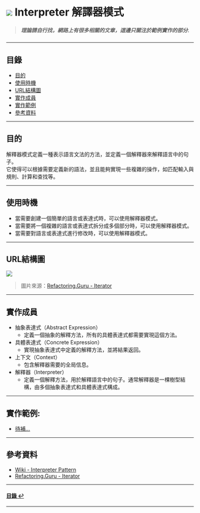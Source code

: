 # ![](https://drive.google.com/uc?id=10INx5_pkhMcYRdx_OO4rXNXxcsvPtBYq) Interpreter 解譯器模式  
> ##### 理論請自行找，網路上有很多相關的文章，這邊只關注於範例實作的部分.

---

<!--ts-->
## 目錄
* [目的](#目的)
* [使用時機](#使用時機)
* [URL結構圖](#url結構圖)
* [實作成員](#實作成員)
* [實作範例](#實作範例)
* [參考資料](#參考資料)
<!--te-->

---

## 目的
解釋器模式定義一種表示語言文法的方法，並定義一個解釋器來解釋語言中的句子。<br>
它使得可以根據需要定義新的語法，並且能夠實現一些複雜的操作，如匹配輸入與規則、計算和查找等。

---

## 使用時機
- 當需要創建一個簡單的語言或表達式時，可以使用解釋器模式。
- 當需要將一個複雜的語言或表達式拆分成多個部分時，可以使用解釋器模式。
- 當需要對語言或表達式進行修改時，可以使用解釋器模式。

---

## URL結構圖
![](https://drive.google.com/uc?id=1dHF1uts3eMy9aGdnIN7zbBDQVe-jixzL)
> 圖片來源：[Refactoring.Guru - Iterator](https://refactoring.guru/design-patterns/iterator)

---

## 實作成員
* 抽象表達式（Abstract Expression）
  * 定義一個抽象的解釋方法，所有的具體表達式都需要實現這個方法。
* 具體表達式（Concrete Expression）
  * 實現抽象表達式中定義的解釋方法，並將結果返回。
* 上下文（Context）
  * 包含解釋器需要的全局信息。
* 解釋器（Interpreter）
  * 定義一個解釋方法，用於解釋語言中的句子。通常解釋器是一棵樹型結構，由多個抽象表達式和具體表達式構成。

---

## 實作範例:
- [待補...]() 

---

## 參考資料
* [Wiki - Interpreter Pattern](https://en.wikipedia.org/wiki/Interpreter_pattern) <br>
* [Refactoring.Guru - Iterator](https://refactoring.guru/design-patterns/iterator) <br>

---

<!--ts-->
#### [目錄 ↩](#目錄)
<!--te-->
---
